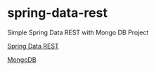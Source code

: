 # spring-data-rest

Simple Spring Data REST with Mongo DB Project

[Spring Data REST](https://spring.io/projects/spring-data-rest)

[MongoDB](https://spring.io/guides/gs/accessing-mongodb-data-rest/)
